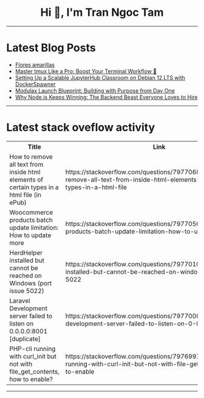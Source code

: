 <h1 align="center">Hi 👋, I'm Tran Ngoc Tam</h1>

---

# Latest Blog Posts 
<!-- BLOG-POST-LIST:START -->
- [Flores amarillas](https://dev.to/colecciom_repart_782646de/flores-amarillas-3mmg)
- [Master tmux Like a Pro: Boost Your Terminal Workflow 🚀](https://dev.to/masoomjethwa/master-tmux-like-a-pro-boost-your-terminal-workflow-5a4a)
- [Setting Up a Scalable JupyterHub Classroom on Debian 12 LTS with DockerSpawner](https://dev.to/masoomjethwa/setting-up-a-scalable-jupyterhub-classroom-on-debian-12-lts-with-dockerspawner-2k9f)
- [Modulax Launch Blueprint: Building with Purpose from Day One](https://dev.to/modulaxorg/modulax-launch-blueprint-building-with-purpose-from-day-one-ko1)
- [Why Node.js Keeps Winning: The Backend Beast Everyone Loves to Hire](https://dev.to/m-a-h-b-u-b/why-nodejs-keeps-winning-the-backend-beast-everyone-loves-to-hire-3cip)
<!-- BLOG-POST-LIST:END -->

---

# Latest stack oveflow activity
<table>
  <tr><th>Title</th><th>Link</th></tr>
  <!-- STACKOVERFLOW:START --><tr><td>How to remove all text from inside html elements of certain types in a html file &lpar;in ePub&rpar;</td><td>https://stackoverflow.com/questions/79770683/how-to-remove-all-text-from-inside-html-elements-of-certain-types-in-a-html-file</td></tr><tr><td>Woocommerce products batch update limitation: How to update more</td><td>https://stackoverflow.com/questions/79770560/woocommerce-products-batch-update-limitation-how-to-update-more</td></tr><tr><td>HerdHelper installed but cannot be reached on Windows &lpar;port issue 5022&rpar;</td><td>https://stackoverflow.com/questions/79770100/herdhelper-installed-but-cannot-be-reached-on-windows-port-issue-5022</td></tr><tr><td>Laravel Development server failed to listen on 0.0.0.0:8001 [duplicate]</td><td>https://stackoverflow.com/questions/79770081/laravel-development-server-failed-to-listen-on-0-0-0-08001</td></tr><tr><td>PHP-cli running with curl_init but not with file_get_contents, how to enable?</td><td>https://stackoverflow.com/questions/79769978/php-cli-running-with-curl-init-but-not-with-file-get-contents-how-to-enable</td></tr><!-- STACKOVERFLOW:END -->
</table>

---


